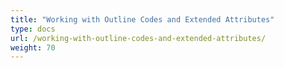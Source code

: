 ```yaml
---
title: "Working with Outline Codes and Extended Attributes"
type: docs
url: /working-with-outline-codes-and-extended-attributes/
weight: 70
---
```

